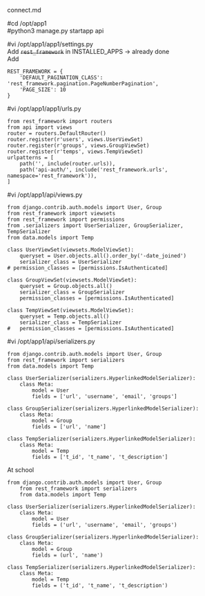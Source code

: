 connect.md

#cd /opt/app1   
#python3 manage.py startapp api    

#vi /opt/app1/app1/settings.py   
Add ~~`rest_framework`~~ in INSTALLED_APPS -> already done    
Add

    REST_FRAMEWORK = {
	    'DEFAULT_PAGINATION_CLASS': 'rest_framework.pagination.PageNumberPagination', 
	    'PAGE_SIZE': 10
    }

#vi /opt/app1/app1/urls.py   

    from rest_framework import routers
    from api import views
    router = routers.DefaultRouter()
    router.register(r'users', views.UserViewSet)
    router.register(r'groups', views.GroupViewSet)
    router.register(r'temps', views.TempViewSet)
    urlpatterns = [
    	path('', include(router.urls)), 
	    path('api-auth/', include('rest_framework.urls',  namespace='rest_framework')),   
    ]

#vi /opt/app1/api/views.py    
 
    from django.contrib.auth.models import User, Group
    from rest_framework import viewsets
    from rest_framework import permissions
    from .serializers import UserSerializer, GroupSerializer, TempSerializer
    from data.models import Temp
    
    class UserViewSet(viewsets.ModelViewSet):
    	queryset = User.objects.all().order_by('-date_joined')
    	serializer_class = UserSerializer
    # permission_classes = [permissions.IsAuthenticated]

    class GroupViewSet(viewsets.ModelViewSet):
    	queryset = Group.objects.all()
    	serializer_class = GroupSerializer
    	permission_classes = [permissions.IsAuthenticated]

    class TempViewSet(viewsets.ModelViewSet):
    	queryset = Temp.objects.all()
    	serializer_class = TempSerializer
    #	permission_classes = [permissions.IsAuthenticated]

#vi /opt/app1/api/serializers.py    

    from django.contrib.auth.models import User, Group
    from rest_framework import serializers
    from data.models import Temp

    class UserSerializer(serializers.HyperlinkedModelSerializer):
    	class Meta:
    		model = User
	    	fields = ['url', 'username', 'email', 'groups']

    class GroupSerializer(serializers.HyperlinkedModelSerializer):
    	class Meta:
    		model = Group
    		fields = ['url', 'name']

    class TempSerializer(serializers.HyperlinkedModelSerializer):
    	class Meta:
    		model = Temp
	    	fields = ['t_id', 't_name', 't_description']
		
At school

	from django.contrib.auth.models import User, Group
    	from rest_framework import serializers
    	from data.models import Temp

    class UserSerializer(serializers.HyperlinkedModelSerializer):
    	class Meta:
    		model = User
	    	fields = ('url', 'username', 'email', 'groups')

    class GroupSerializer(serializers.HyperlinkedModelSerializer):
    	class Meta:
    		model = Group
    		fields = (url', 'name')

    class TempSerializer(serializers.HyperlinkedModelSerializer):
    	class Meta:
    		model = Temp
	    	fields = ('t_id', 't_name', 't_description')




